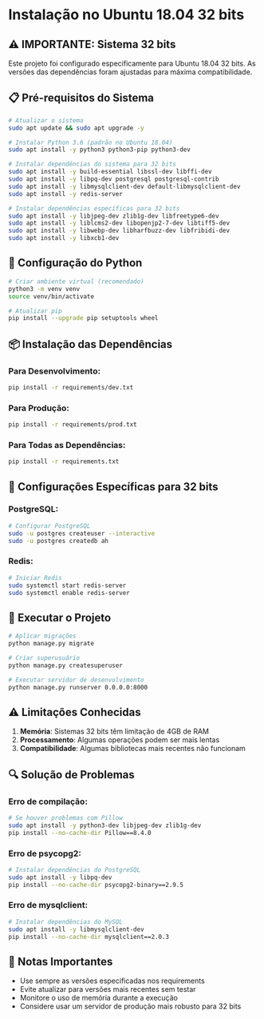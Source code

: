 # Instalação no Ubuntu 18.04 32 bits

## ⚠️ IMPORTANTE: Sistema 32 bits

Este projeto foi configurado especificamente para Ubuntu 18.04 32 bits. As versões das dependências foram ajustadas para máxima compatibilidade.

## 📋 Pré-requisitos do Sistema

```bash
# Atualizar o sistema
sudo apt update && sudo apt upgrade -y

# Instalar Python 3.6 (padrão no Ubuntu 18.04)
sudo apt install -y python3 python3-pip python3-dev

# Instalar dependências do sistema para 32 bits
sudo apt install -y build-essential libssl-dev libffi-dev
sudo apt install -y libpq-dev postgresql postgresql-contrib
sudo apt install -y libmysqlclient-dev default-libmysqlclient-dev
sudo apt install -y redis-server

# Instalar dependências específicas para 32 bits
sudo apt install -y libjpeg-dev zlib1g-dev libfreetype6-dev
sudo apt install -y liblcms2-dev libopenjp2-7-dev libtiff5-dev
sudo apt install -y libwebp-dev libharfbuzz-dev libfribidi-dev
sudo apt install -y libxcb1-dev
```

## 🐍 Configuração do Python

```bash
# Criar ambiente virtual (recomendado)
python3 -m venv venv
source venv/bin/activate

# Atualizar pip
pip install --upgrade pip setuptools wheel
```

## 📦 Instalação das Dependências

### Para Desenvolvimento:
```bash
pip install -r requirements/dev.txt
```

### Para Produção:
```bash
pip install -r requirements/prod.txt
```

### Para Todas as Dependências:
```bash
pip install -r requirements.txt
```

## 🔧 Configurações Específicas para 32 bits

### PostgreSQL:
```bash
# Configurar PostgreSQL
sudo -u postgres createuser --interactive
sudo -u postgres createdb ah
```

### Redis:
```bash
# Iniciar Redis
sudo systemctl start redis-server
sudo systemctl enable redis-server
```

## 🚀 Executar o Projeto

```bash
# Aplicar migrações
python manage.py migrate

# Criar superusuário
python manage.py createsuperuser

# Executar servidor de desenvolvimento
python manage.py runserver 0.0.0.0:8000
```

## ⚠️ Limitações Conhecidas

1. **Memória**: Sistemas 32 bits têm limitação de 4GB de RAM
2. **Processamento**: Algumas operações podem ser mais lentas
3. **Compatibilidade**: Algumas bibliotecas mais recentes não funcionam

## 🔍 Solução de Problemas

### Erro de compilação:
```bash
# Se houver problemas com Pillow
sudo apt install -y python3-dev libjpeg-dev zlib1g-dev
pip install --no-cache-dir Pillow==8.4.0
```

### Erro de psycopg2:
```bash
# Instalar dependências do PostgreSQL
sudo apt install -y libpq-dev
pip install --no-cache-dir psycopg2-binary==2.9.5
```

### Erro de mysqlclient:
```bash
# Instalar dependências do MySQL
sudo apt install -y libmysqlclient-dev
pip install --no-cache-dir mysqlclient==2.0.3
```

## 📝 Notas Importantes

- Use sempre as versões especificadas nos requirements
- Evite atualizar para versões mais recentes sem testar
- Monitore o uso de memória durante a execução
- Considere usar um servidor de produção mais robusto para 32 bits 